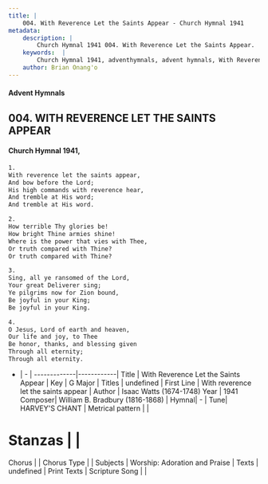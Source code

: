 ```yaml
---
title: |
    004. With Reverence Let the Saints Appear - Church Hymnal 1941
metadata:
    description: |
        Church Hymnal 1941 004. With Reverence Let the Saints Appear.  With reverence let the saints appear,  And bow before the Lord;  His high commands with reverence hear,  And tremble at His word;  And tremble at His word. 
    keywords:  |
        Church Hymnal 1941, adventhymnals, advent hymnals, With Reverence Let the Saints Appear, With reverence let the saints appear. 
    author: Brian Onang'o
---
```


#### Advent Hymnals
## 004. WITH REVERENCE LET THE SAINTS APPEAR
####  Church Hymnal 1941,

```txt
1.
With reverence let the saints appear, 
And bow before the Lord; 
His high commands with reverence hear, 
And tremble at His word; 
And tremble at His word.

2.
How terrible Thy glories be! 
How bright Thine armies shine! 
Where is the power that vies with Thee, 
Or truth compared with Thine? 
Or truth compared with Thine? 

3.
Sing, all ye ransomed of the Lord, 
Your great Deliverer sing; 
Ye pilgrims now for Zion bound, 
Be joyful in your King; 
Be joyful in your King. 

4.
O Jesus, Lord of earth and heaven, 
Our life and joy, to Thee 
Be honor, thanks, and blessing given 
Through all eternity; 
Through all eternity.

```

- |   -  |
-------------|------------|
Title | With Reverence Let the Saints Appear |
Key | G Major |
Titles | undefined |
First Line | With reverence let the saints appear |
Author | Isaac Watts (1674-1748)
Year | 1941
Composer| William B. Bradbury (1816-1868) |
Hymnal|  - |
Tune| HARVEY'S CHANT |
Metrical pattern | |
# Stanzas |  |
Chorus |  |
Chorus Type |  |
Subjects | Worship: Adoration and Praise |
Texts | undefined |
Print Texts | 
Scripture Song |  |
    
